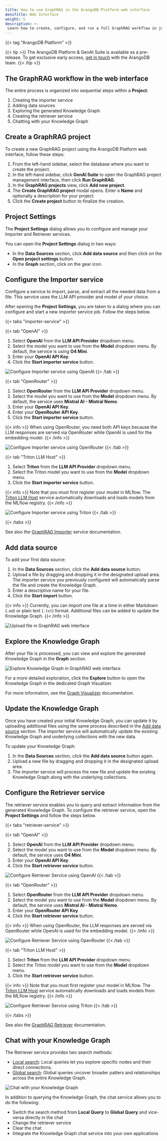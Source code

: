 ```yaml
---
title: How to use GraphRAG in the ArangoDB Platform web interface
menuTitle: Web Interface
weight: 5
description: >-
 Learn how to create, configure, and run a full GraphRAG workflow in just a few steps using the Platform web interface
---
```

{{< tag "ArangoDB Platform" >}}

{{< tip >}}
The ArangoDB Platform & GenAI Suite is available as a pre-release. To get
exclusive early access, [get in touch](https://arangodb.com/contact/) with
the ArangoDB team.
{{< /tip >}}

## The GraphRAG workflow in the web interface

The entire process is organized into sequential steps within a **Project**:

1. Creating the importer service
2. Adding data sources
3. Exploring the generated Knowledge Graph
4. Creating the retriever service
5. Chatting with your Knowledge Graph

## Create a GraphRAG project

To create a new GraphRAG project using the ArangoDB Platform web interface, follow these steps:

1. From the left-hand sidebar, select the database where you want to create the project.
2. In the left-hand sidebar, click **GenAI Suite** to open the GraphRAG project management
   interface, then click **Run GraphRAG**.
3. In the **GraphRAG projects** view, click **Add new project**.
4. The **Create GraphRAG project** modal opens. Enter a **Name** and optionally
   a description for your project.
5. Click the **Create project** button to finalize the creation.

## Project Settings

The **Project Settings** dialog allows you to configure and manage your
Importer and Retriever services.

You can open the **Project Settings** dialog in two ways:
- In the **Data Sources** section, click **Add data source** and then click on
  the **Open project settings** button.
- In the **Graph** section, click on the gear icon.

## Configure the Importer service

Configure a service to import, parse, and extract all the needed data from a
file. This service uses the LLM API provider and model of your choice.

After opening the **Project Settings**, you are taken to a dialog where you can
configure and start a new importer service job. Follow the steps below.

{{< tabs "importer-service" >}}

{{< tab "OpenAI" >}}
1. Select **OpenAI** from the **LLM API Provider** dropdown menu.
2. Select the model you want to use from the **Model** dropdown menu. By default,
   the service is using **O4 Mini**.
3. Enter your **OpenAI API Key**.
4. Click the **Start importer service** button.

![Configure Importer service using OpenAI](../../../images/graphrag-ui-configure-importer-openai.png)
{{< /tab >}}

{{< tab "OpenRouter" >}}
1. Select **OpenRouter** from the **LLM API Provider** dropdown menu.
2. Select the model you want to use from the **Model** dropdown menu. By default,
   the service uses **Mistral AI - Mistral Nemo**.
3. Enter your **OpenAI API Key**.
4. Enter your **OpenRouter API Key**.
5. Click the **Start importer service** button.

{{< info >}}
When using OpenRouter, you need both API keys because the LLM responses are served
via OpenRouter while OpenAI is used for the embedding model.
{{< /info >}}

![Configure Importer service using OpenRouter](../../../images/graphrag-ui-configure-importer-openrouter.png)
{{< /tab >}}

{{< tab "Triton LLM Host" >}}
1. Select **Triton** from the **LLM API Provider** dropdown menu.
2. Select the Triton model you want to use from the **Model** dropdown menu.
3. Click the **Start importer service** button.

{{< info >}}
Note that you must first register your model in MLflow. The [Triton LLM Host](services/triton-inference-server.md)
service automatically downloads and loads models from the MLflow registry.
{{< /info >}}

![Configure Importer service using Triton](../../../images/graphrag-ui-configure-importer-triton.png)
{{< /tab >}}

{{< /tabs >}}

See also the [GraphRAG Importer](services/importer.md) service documentation.

## Add data source

To add your first data source:

1. In the **Data Sources** section, click the **Add data source** button.
2. Upload a file by dragging and dropping it in the designated upload area.
   The importer service you previously configured will automatically parse the file
   and create the Knowledge Graph.
3. Enter a descriptive name for your file.
4. Click the **Start import** button.

{{< info >}}
Currently, you can import one file at a time in either Markdown (`.md`) or
plain text (`.txt`) format. Additional files can be added to update the Knowledge Graph.
{{< /info >}}

![Upload file in GraphRAG web interface](../../../images/graphrag-ui-upload-file.png)

## Explore the Knowledge Graph

After your file is processed, you can view and explore the generated Knowledge Graph
in the **Graph** section.

![Explore Knowledge Graph in GraphRAG web interface](../../../images/graphrag-ui-explore-knowledge-graph.png)

For a more detailed exploration, click the **Explore** button to open the Knowledge Graph in the dedicated Graph Visualizer.

For more information, see the [Graph Visualizer](../../graphs/graph-visualizer.md) documentation.

## Update the Knowledge Graph

Once you have created your initial Knowledge Graph, you can update it by uploading 
additional files using the same process described in the [Add data source](#add-data-source) section. 
The importer service will automatically update the existing Knowledge Graph and 
underlying collections with the new data.

To update your Knowledge Graph:

1. In the **Data Sources** section, click the **Add data source** button again.
2. Upload a new file by dragging and dropping it in the designated upload area.
3. The importer service will process the new file and update the existing Knowledge Graph along with the underlying collections.

## Configure the Retriever service

The retriever service enables you to query and extract information from
the generated Knowledge Graph. To configure the retriever service, open the 
**Project Settings** and follow the steps below.

{{< tabs "retriever-service" >}}

{{< tab "OpenAI" >}}
1. Select **OpenAI** from the **LLM API Provider** dropdown menu.
2. Select the model you want to use from the **Model** dropdown menu. By default,
   the service uses **O4 Mini**.
3. Enter your **OpenAI API Key**.
4. Click the **Start retriever service** button.

![Configure Retriever Service using OpenAI](../../../images/graphrag-ui-configure-retriever-openai.png)
{{< /tab >}}

{{< tab "OpenRouter" >}}
1. Select **OpenRouter** from the **LLM API Provider** dropdown menu.
2. Select the model you want to use from the **Model** dropdown menu. By default,
   the service uses **Mistral AI - Mistral Nemo**.
3. Enter your **OpenRouter API Key**.
4. Click the **Start retriever service** button.

{{< info >}}
When using OpenRouter, the LLM responses are served via OpenRouter while OpenAI
is used for the embedding model.
{{< /info >}}

![Configure Retriever Service using OpenRouter](../../../images/graphrag-ui-configure-retriever-openrouter.png)
{{< /tab >}}

{{< tab "Triton LLM Host" >}}
1. Select **Triton** from the **LLM API Provider** dropdown menu.
2. Select the Triton model you want to use from the **Model** dropdown menu.
3. Click the **Start retriever service** button.

{{< info >}}
Note that you must first register your model in MLflow. The [Triton LLM Host](services/triton-inference-server.md)
service automatically downloads and loads models from the MLflow registry.
{{< /info >}}

![Configure Retriever Service using Triton](../../../images/graphrag-ui-configure-retriever-triton.png)
{{< /tab >}}

{{< /tabs >}}

See also the [GraphRAG Retriever](services/retriever.md) documentation.

## Chat with your Knowledge Graph

The Retriever service provides two search methods:
- [Local search](services/retriever.md#local-search): Local queries let you
  explore specific nodes and their direct connections.
- [Global search](services/retriever.md#global-search): Global queries uncover
  broader patters and relationships across the entire Knowledge Graph.

![Chat with your Knowledge Graph](../../../images/graphrag-ui-chat.png)

In addition to querying the Knowledge Graph, the chat service allows you to do the following:
- Switch the search method from **Local Query** to **Global Query** and vice-versa
  directly in the chat
- Change the retriever service
- Clear the chat
- Integrate the Knowledge Graph chat service into your own applications
